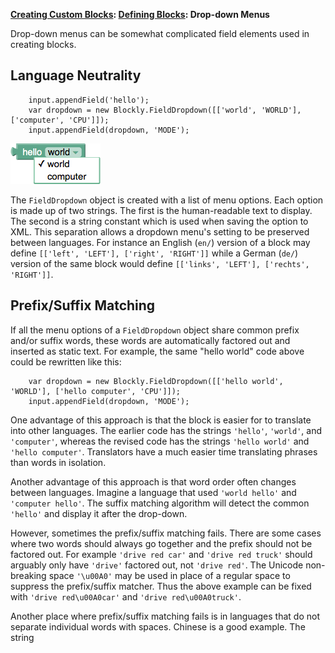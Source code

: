 **[Creating Custom Blocks](wiki/CustomBlocks): [Defining Blocks](wiki/DefiningBlocks): Drop-down Menus**

Drop-down menus can be somewhat complicated field elements used in creating blocks.

## Language Neutrality

```
    input.appendField('hello');
    var dropdown = new Blockly.FieldDropdown([['world', 'WORLD'], ['computer', 'CPU']]);
    input.appendField(dropdown, 'MODE');
```
![](appendFieldDropdown.png)

The ` FieldDropdown ` object is created with a list of menu options.  Each option is made up of two strings.  The first is the human-readable text to display.  The second is a string constant which is used when saving the option to XML.  This separation allows a dropdown menu's setting to be preserved between languages.  For instance an English (` en/ `) version of a block may define ` [['left', 'LEFT'], ['right', 'RIGHT']] ` while a German (` de/ `) version of the same block would define ` [['links', 'LEFT'], ['rechts', 'RIGHT']] `.

## Prefix/Suffix Matching

If all the menu options of a ` FieldDropdown ` object share common prefix and/or suffix words, these words are automatically factored out and inserted as static text.  For example, the same "hello world" code above could be rewritten like this:

```
    var dropdown = new Blockly.FieldDropdown([['hello world', 'WORLD'], ['hello computer', 'CPU']]);
    input.appendField(dropdown, 'MODE');
```

One advantage of this approach is that the block is easier for to translate into other languages.  The earlier code has the strings ` 'hello' `, ` 'world' `, and ` 'computer' `, whereas the revised code has the strings ` 'hello world' ` and ` 'hello computer' `.  Translators have a much easier time translating phrases than words in isolation.

Another advantage of this approach is that word order often changes between languages.  Imagine a language that used ` 'world hello' ` and ` 'computer hello' `.  The suffix matching algorithm will detect the common ` 'hello' ` and display it after the drop-down.

However, sometimes the prefix/suffix matching fails.  There are some cases where two words should always go together and the prefix should not be factored out.  For example ` 'drive red car' ` and ` 'drive red truck' ` should arguably only have ` 'drive' ` factored out, not ` 'drive red' `.  The Unicode non-breaking space ` '\u00A0' ` may be used in place of a regular space to suppress the prefix/suffix matcher.  Thus the above example can be fixed with ` 'drive red\u00A0car' ` and ` 'drive red\u00A0truck' `.

Another place where prefix/suffix matching fails is in languages that do not separate individual words with spaces.  Chinese is a good example.  The string 